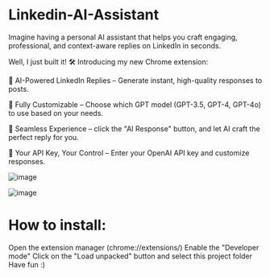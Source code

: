 # Linkedin-AI-Assistant

Imagine having a personal AI assistant that helps you craft engaging, professional, and context-aware replies on LinkedIn in seconds.

Well, I just built it! 🛠️
Introducing my new Chrome extension:

 🔹 AI-Powered LinkedIn Replies – Generate instant, high-quality responses to posts.

 🔹 Fully Customizable – Choose which GPT model (GPT-3.5, GPT-4, GPT-4o) to use based on your needs.

 🔹 Seamless Experience – click the "AI Response" button, and let AI craft the perfect reply for you.

 🔹 Your API Key, Your Control – Enter your OpenAI API key and customize responses.

![image](https://github.com/user-attachments/assets/09423752-d37a-412f-b465-30f9766c8ea2)

![image](https://github.com/user-attachments/assets/55105160-ea8d-44b2-b567-bbd397c28ee5)

# How to install:

Open the extension manager (chrome://extensions/)
Enable the "Developer mode"
Click on the "Load unpacked" button and select this project folder
Have fun :)
